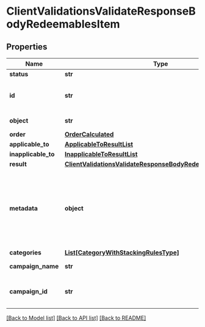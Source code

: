 # ClientValidationsValidateResponseBodyRedeemablesItem


## Properties

Name | Type | Description | Notes
------------ | ------------- | ------------- | -------------
**status** | **str** |  | [optional] 
**id** | **str** | Redeemable ID, i.e. the voucher code. | [optional] 
**object** | **str** | Redeemable&#39;s object type. | [optional] 
**order** | [**OrderCalculated**](OrderCalculated.md) |  | [optional] 
**applicable_to** | [**ApplicableToResultList**](ApplicableToResultList.md) |  | [optional] 
**inapplicable_to** | [**InapplicableToResultList**](InapplicableToResultList.md) |  | [optional] 
**result** | [**ClientValidationsValidateResponseBodyRedeemablesItemResult**](ClientValidationsValidateResponseBodyRedeemablesItemResult.md) |  | [optional] 
**metadata** | **object** | The metadata object stores all custom attributes in the form of key/value pairs assigned to the redeemable. | [optional] 
**categories** | [**List[CategoryWithStackingRulesType]**](CategoryWithStackingRulesType.md) |  | [optional] 
**campaign_name** | **str** | Campaign name | [optional] 
**campaign_id** | **str** | Unique campaign ID assigned by Voucherify. | [optional] 

[[Back to Model list]](../README.md#documentation-for-models) [[Back to API list]](../README.md#documentation-for-api-endpoints) [[Back to README]](../README.md)


